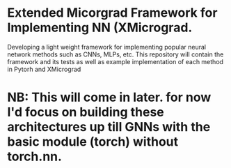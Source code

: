 

# Extended Micorgrad Framework for Implementing NN (XMicrograd.
Developing a light weight framework for implementing popular neural network methods such as CNNs, MLPs, etc. 
This repository will contain the framework and its tests as well as example implementation of each method in Pytorh and XMicrograd

# NB: This will come in later. for now I'd focus on building these architectures up till GNNs with the basic module (torch) without torch.nn.
